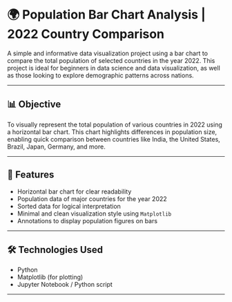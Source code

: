 # 🌍 Population Bar Chart Analysis | 2022 Country Comparison

A simple and informative data visualization project using a bar chart to compare the total population of selected countries in the year 2022. This project is ideal for beginners in data science and data visualization, as well as those looking to explore demographic patterns across nations.

---

## 📊 Objective

To visually represent the total population of various countries in 2022 using a horizontal bar chart. This chart highlights differences in population size, enabling quick comparison between countries like India, the United States, Brazil, Japan, Germany, and more.

---

## 🧩 Features

- Horizontal bar chart for clear readability
- Population data of major countries for the year 2022
- Sorted data for logical interpretation
- Minimal and clean visualization style using `Matplotlib`
- Annotations to display population figures on bars

---

## 🛠️ Technologies Used

- Python
- Matplotlib (for plotting)
- Jupyter Notebook / Python script

---

